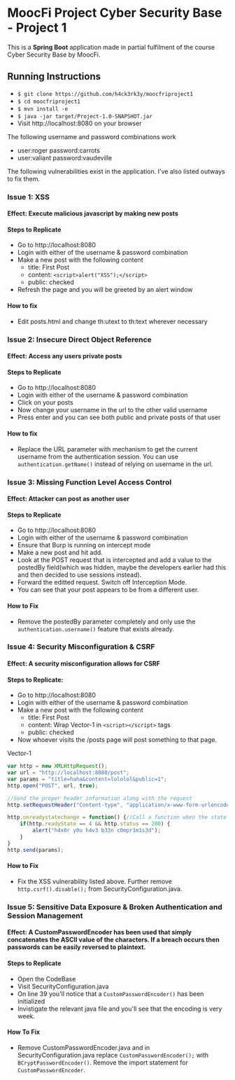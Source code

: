 # MoocFi Project Cyber Security Base - Project 1

This is a **Spring Boot** application made in partial fulfilment of the course Cyber Security Base by MoocFi.

## Running Instructions

- `$ git clone https://github.com/h4ck3rk3y/moocfriproject1`
- `$ cd moocfriproject1`
- `$ mvn install -e`
- `$ java -jar target/Project-1.0-SNAPSHOT.jar`
- Visit http://localhost:8080 on your browser

The following username and password combinations work

- user:roger password:carrots
- user:valiant password:vaudeville

The following vulnerabilities exist in the application. I've also listed outways to fix them.

### Issue 1: XSS
#### Effect: Execute malicious javascript by making new posts
#### Steps to Replicate

- Go to http://localhost:8080
- Login with either of the username & password combination
- Make a new post with the following content
    + title: First Post
    + content: `<script>alert("XSS");</script>`
    + public: checked
- Refresh the page and you will be greeted by an alert window

#### How to fix
- Edit posts.html and change th:utext to th:text wherever necessary

### Issue 2: Insecure Direct Object Reference
#### Effect: Access any users private posts
#### Steps to Replicate

- Go to http://localhost:8080
- Login with either of the username & password combination
- Click on your posts
- Now change your username in the url to the other valid username
- Press enter and you can see both public and private posts of that user

#### How to fix
- Replace the URL parameter with mechanism to get the current username from the authentication session. You can use `authentication.getName()` instead of relying on username in the url.

### Issue 3: Missing Function Level Access Control
#### Effect: Attacker can post as another user
#### Steps to Replicate

- Go to http://localhost:8080
- Login with either of the username & password combination
- Ensure that Burp is running on intercept mode
- Make a new post and hit add.
- Look at the POST request that is intercepted and add a value to the postedBy field(which was hidden, maybe the developers earlier had this and then decided to use sessions instead).
- Forward the editted request. Switch off Interception Mode.
- You can see that your post appears to be from a different user.

#### How to Fix


- Remove the postedBy parameter completely and only use the `authentication.username()` feature that exists already.

### Issue 4: Security Misconfiguration & CSRF
#### Effect: A security misconfiguration allows for CSRF
#### Steps to Replicate:

- Go to http://localhost:8080
- Login with either of the username & password combination
- Make a new post with the following content
    + title: First Post
    + content: Wrap Vector-1 in `<script></script>` tags
    + public: checked
- Now whoever visits the /posts page will post something to that page.

Vector-1
~~~javascript
var http = new XMLHttpRequest();
var url = "http://localhost:8080/post";
var params = "title=haha&content=lololol&public=1";
http.open("POST", url, true);

//Send the proper header information along with the request
http.setRequestHeader("Content-type", "application/x-www-form-urlencoded");

http.onreadystatechange = function() {//Call a function when the state changes.
    if(http.readyState == 4 && http.status == 200) {
        alert("h4x0r y0u h4v3 b33n c0mpr1m1s3d");
    }
}
http.send(params);
~~~

#### How to Fix
- Fix the XSS vulnerability listed above. Further remove `http.csrf().disable();` from SecurityConfiguration.java.

### Issue 5: Sensitive Data Exposure & Broken Authentication and Session Management
#### Effect: A CustomPasswordEncoder has been used that simply concatenates the ASCII value of the characters. If a breach occurs then passwords can be easily reversed to plaintext.
#### Steps to Replicate

- Open the CodeBase
- Visit SecurityConfiguration.java
- On line 39 you'll notice that a `CustomPasswordEncoder()` has been initialized
- Invistigate the relevant java file and you'll see that the encoding is very week.

#### How To Fix
- Remove CustomPasswordEncoder.java and in SecurityConfiguration.java replace `CustomPasswordEncoder();` with `BCryptPasswordEncoder()`. Remove the import statement for `CustomPasswordEncoder`.